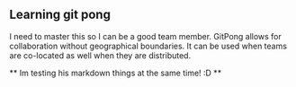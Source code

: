 ## Learning git pong

I need to master this so I can be a good team member. GitPong allows for collaboration without geographical boundaries. It can be used when teams are co-located as well when they are distributed.

** Im testing his markdown things at the same time! :D **